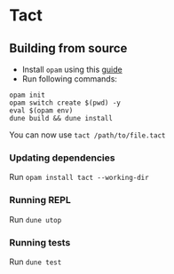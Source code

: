 # Tact

## Building from source

* Install `opam` using this [guide](https://ocaml.org/learn/tutorials/up_and_running.html)
* Run following commands:
```
opam init
opam switch create $(pwd) -y
eval $(opam env)
dune build && dune install
```

You can now use `tact /path/to/file.tact`

### Updating dependencies

Run `opam install tact --working-dir`

### Running REPL

Run `dune utop`

### Running tests

Run `dune test`

